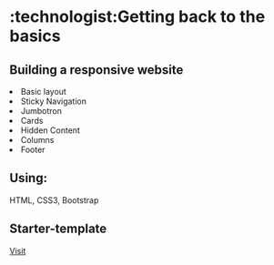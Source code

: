 <h1>:technologist:Getting back to the basics</h1>

<h2>Building a responsive website</h2> 
<li>Basic layout</li>
<li>Sticky Navigation</li>
<li>Jumbotron</li>
<li>Cards</li>
<li>Hidden Content</li>
<li>Columns</li>
<li>Footer</li>

<h2>Using:</h2>
HTML, CSS3, Bootstrap

<h2>Starter-template</h2>
<a href="http://arobl034.github.io/website-start/">Visit</a>


